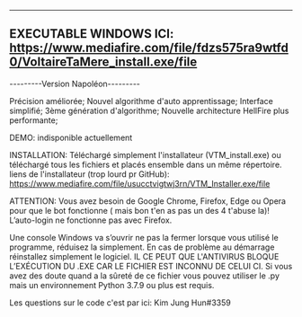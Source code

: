 ------------------------------------
EXECUTABLE WINDOWS ICI: https://www.mediafire.com/file/fdzs575ra9wtfd0/VoltaireTaMere_install.exe/file
------------------------------------
---------Version Napoléon---------

Précision améliorée; 
Nouvel algorithme d'auto apprentissage; 
Interface simplifié; 
3ème génération d'algorithme; 
Nouvelle architecture HellFire plus performante; 

DEMO: indisponible actuellement

INSTALLATION:
Téléchargé simplement l'installateur (VTM_install.exe) ou téléchargé tous les fichiers et placés ensemble dans un même répertoire.
liens de l'installateur (trop lourd pr GitHub): https://www.mediafire.com/file/usucctvigtwj3rn/VTM_Installer.exe/file

ATTENTION:
Vous avez besoin de Google Chrome, Firefox, Edge ou Opera pour que le bot fonctionne ( mais bon t'en as pas un des 4 t'abuse la)!
L’auto-login ne fonctionne pas avec  Firefox.

Une console Windows va s’ouvrir ne pas la fermer lorsque vous utilisé le programme, réduisez la simplement. 
En cas de problème au démarrage réinstallez simplement le logiciel. 
IL CE PEUT QUE L'ANTIVIRUS BLOQUE L’EXÉCUTION DU .EXE CAR LE FICHIER EST INCONNU DE CELUI CI. 
Si vous avez des doute quand a la sûreté de ce fichier vous pouvez utiliser le .py mais un environnement Python 3.7.9 ou plus est requis.

Les questions sur le code c'est par ici: Kim Jung Hun#3359
